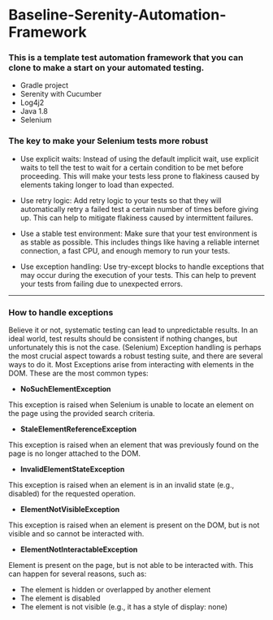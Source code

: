 # Baseline-Serenity-Automation-Framework

### This is a template test automation framework that you can clone to make a start on your automated testing.
* Gradle project
* Serenity with Cucumber
* Log4j2
* Java 1.8
* Selenium 

### The key to make your Selenium tests more robust 
* Use explicit waits: Instead of using the default implicit wait, use explicit waits to tell the test to wait for a certain condition to be met before proceeding. This will make your tests less prone to flakiness caused by elements taking longer to load than expected.

* Use retry logic: Add retry logic to your tests so that they will automatically retry a failed test a certain number of times before giving up. This can help to mitigate flakiness caused by intermittent failures.

* Use a stable test environment: Make sure that your test environment is as stable as possible. This includes things like having a reliable internet connection, a fast CPU, and enough memory to run your tests.

* Use exception handling: Use try-except blocks to handle exceptions that may occur during the execution of your tests. This can help to prevent your tests from failing due to unexpected errors.
---
### How to handle exceptions
Believe it or not, systematic testing can lead to unpredictable results. In an ideal world, test results should be consistent if nothing changes, but unfortunately this is not the case. (Selenium) Exception handling is perhaps the most crucial aspect towards a robust testing suite, and there are several ways to do it. Most Exceptions arise from interacting with elements in the DOM. These are the most common types:

* **NoSuchElementException**

This exception is raised when Selenium is unable to locate an element on the page using the provided search criteria.

* **StaleElementReferenceException**

This exception is raised when an element that was previously found on the page is no longer attached to the DOM.

* **InvalidElementStateException**

This exception is raised when an element is in an invalid state (e.g., disabled) for the requested operation.

* **ElementNotVisibleException**

This exception is raised when an element is present on the DOM, but is not visible and so cannot be interacted with.

* **ElementNotInteractableException** 

Element is present on the page, but is not able to be interacted with. This can happen for several reasons, such as:
* The element is hidden or overlapped by another element
* The element is disabled
* The element is not visible (e.g., it has a style of display: none)

